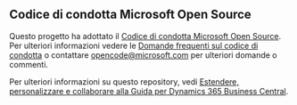 ## <a name="microsoft-open-source-code-of-conduct"></a>Codice di condotta Microsoft Open Source

Questo progetto ha adottato il [Codice di condotta Microsoft Open Source](https://opensource.microsoft.com/codeofconduct/).
Per ulteriori informazioni vedere le [Domande frequenti sul codice di condotta](https://opensource.microsoft.com/codeofconduct/faq/) o contattare [opencode@microsoft.com](mailto:opencode@microsoft.com) per ulteriori domande o commenti.

Per ulteriori informazioni su questo repository, vedi [Estendere, personalizzare e collaborare alla Guida per Dynamics 365 Business Central](https://learn.microsoft.com/dynamics365/business-central/dev-itpro/help/contributor-guide).
